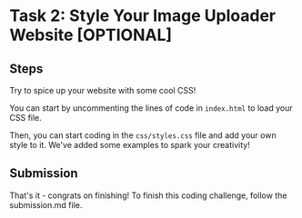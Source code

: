 # Task 2: Style Your Image Uploader Website [OPTIONAL]

## Steps
Try to spice up your website with some cool CSS!

You can start by uncommenting the lines of code in `index.html` to load your CSS file. 

Then, you can start coding in the `css/styles.css` file and add your own style to it. We've added some examples to spark your creativity!

## Submission
That's it - congrats on finishing! To finish this coding challenge, follow the submission.md file.